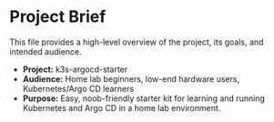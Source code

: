 # Project Brief

This file provides a high-level overview of the project, its goals, and intended audience.

- **Project:** k3s-argocd-starter
- **Audience:** Home lab beginners, low-end hardware users, Kubernetes/Argo CD learners
- **Purpose:** Easy, noob-friendly starter kit for learning and running Kubernetes and Argo CD in a home lab environment.
